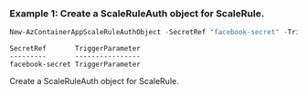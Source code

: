 ### Example 1: Create a ScaleRuleAuth object for ScaleRule.
```powershell
New-AzContainerAppScaleRuleAuthObject -SecretRef "facebook-secret" -TriggerParameter "TriggerParameter"
```

```output
SecretRef       TriggerParameter
---------       ----------------
facebook-secret TriggerParameter
```

Create a ScaleRuleAuth object for ScaleRule.